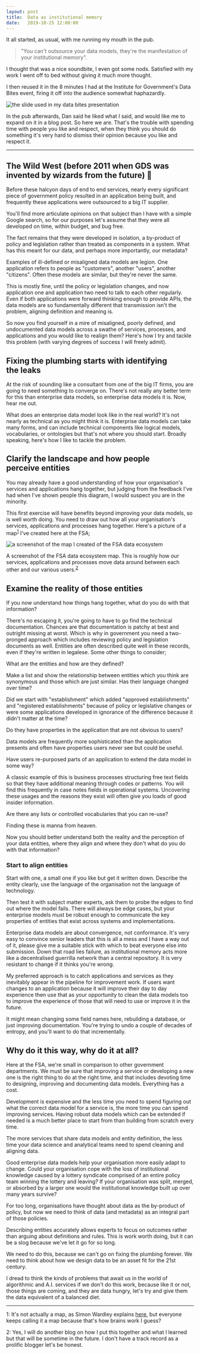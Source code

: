```yaml
---
layout: post
title:  Data as institutional memory
date:   2019-10-25 12:00:00
---
```


It all started, as usual, with me running my mouth in the pub.

>"You can't outsource your data models, they're the manifestation of your institutional memory".

I thought that was a nice soundbite, I even got some nods. Satisfied with my work I went off to bed without giving it much more thought.

I then reused it in the 8 minutes I had at the Institute for Government's Data Bites event, firing it off into the audience somewhat haphazardly.

![the slide used in my data bites presentation](images/data-bites-slide.png)

In the pub afterwards, Dan said he liked what I said, and would like me to expand on it in a blog post. So here we are. That's the trouble with spending time with people you like and respect, when they think you should do something it's very hard to dismiss their opinion because you like and respect it.

---

## The Wild West (before 2011 when GDS was invented by wizards from the future) 🧙
Before these halcyon days of end to end services, nearly every significant piece of government policy resulted in an application being built, and frequently these applications were outsourced to a big IT supplier.

You'll find more articulate opinions on that subject than I have with a simple Google search, so for our purposes let's assume that they were all developed on time, within budget, and bug free.

The fact remains that they were developed in isolation, a by-product of policy and legislation rather than treated as components in a system. What has this meant for our data, and perhaps more importantly, our metadata?

Examples of ill-defined or misaligned data models are legion. One application refers to people as "customers", another "users", another "citizens". Often these models are similar, but they're never the same.

This is mostly fine, until the policy or legislation changes, and now application one and application two need to talk to each other regularly. Even if both applications were forward thinking enough to provide APIs, the data models are so fundamentally different that transmission isn't the problem, aligning definition and meaning is.

So now you find yourself in a mire of misaligned, poorly defined, and undocumented data models across a swathe of services, processes, and applications and you would like to realign them? Here's how I try and tackle this problem (with varying degrees of success I will freely admit).

## Fixing the plumbing starts with identifying the leaks
At the risk of sounding like a consultant from one of the big IT firms, you are going to need something to converge on. There's not really any better term for this than enterprise data models, so enterprise data models it is. Now, hear me out.

What does an enterprise data model look like in the real world? It's not nearly as technical as you might think it is. Enterprise data models can take many forms, and can include technical components like logical models, vocabularies, or ontologies but that's not where you should start. Broadly speaking, here's how I like to tackle the problem.

## Clarify the landscape and how people perceive entities
You may already have a good understanding of how your organisation's services and applications hang together, but judging from the feedback I've had when I've shown people this diagram, I would suspect you are in the minority.

This first exercise will have benefits beyond improving your data models, so is well worth doing. You need to draw out how all your organisation's services, applications and processes hang together. Here's a picture of a map<sup>[1](#footnote1)</sup> I've created here at the FSA;

![a screenshot of the map I created of the FSA data ecosystem](images/data-ecosystem.jpg)

A screenshot of the FSA data ecosystem map. This is roughly how our services, applications and processes move data around between each other and our various users.<sup>[2](#footnote2)</sup>

## Examine the reality of those entities
If you now understand how things hang together, what do you do with that information?

There's no escaping it, you're going to have to go find the technical documentation. Chances are that documentation is patchy at best and outright missing at worst. Which is why in government you need a two-pronged approach which includes reviewing policy and legislation documents as well. Entities are often described quite well in these records, even if they're written in legalese.
Some other things to consider;

What are the entities and how are they defined?

Make a list and show the relationship between entities which you think are synonymous and those which are just similar.
Has their language changed over time?

Did we start with "establishment" which added "approved establishments" and "registered establishments" because of policy or legislative changes or were some applications developed in ignorance of the difference because it didn't matter at the time?

Do they have properties in the application that are not obvious to users?

Data models are frequently more sophisticated than the application presents and often have properties users never see but could be useful.

Have users re-purposed parts of an application to extend the data model in some way?

A classic example of this is business processes structuring free text fields so that they have additional meaning through codes or patterns. You will find this frequently in case notes fields in operational systems. Uncovering these usages and the reasons they exist will often give you loads of good insider information.

Are there any lists or controlled vocabularies that you can re-use?

Finding these is manna from heaven.

Now you should better understand both the reality and the perception of your data entities, where they align and where they don't what do you do with that information?

### Start to align entities
Start with one, a small one if you like but get it written down. Describe the entity clearly, use the language of the organisation not the language of technology.

Then test it with subject matter experts, ask them to probe the edges to find out where the model fails. There will always be edge cases, but your enterprise models must be robust enough to communicate the key properties of entities that exist across systems and implementations.

Enterprise data models are about convergence, not conformance. It's very easy to convince senior leaders that this is all a mess and I have a way out of it, please give me a suitable stick with which to beat everyone else into submission.
Down that road lies failure, as institutional memory acts more like a decentralised guerrilla network than a central repository. It is very resistant to change if it thinks you're wrong.

My preferred approach is to catch applications and services as they inevitably appear in the pipeline for improvement work. If users want changes to an application because it will improve their day to day experience then use that as your opportunity to clean the data models too to improve the experience of those that will need to use or improve it in the future.

It might mean changing some field names here, rebuilding a database, or just improving documentation. You're trying to undo a couple of decades of entropy, and you'll want to do that incrementally.

## Why do it this way, why do it at all?
Here at the FSA, we're small in comparison to other government departments. We must be sure that improving a service or developing a new one is the right thing to do at the right time, and that includes devoting time to designing, improving and documenting data models. Everything has a cost.

Development is expensive and the less time you need to spend figuring out what the correct data model for a service is, the more time you can spend improving services. Having robust data models which can be extended if needed is a much better place to start from than building from scratch every time.

The more services that share data models and entity definition, the less time your data science and analytical teams need to spend cleaning and aligning data.

Good enterprise data models help your organisation more easily adapt to change. Could your organisation cope with the loss of institutional knowledge caused by a lottery syndicate comprised of an entire policy team winning the lottery and leaving?
If your organisation was split, merged, or absorbed by a larger one would the institutional knowledge built up over many years survive?

For too long, organisations have thought about data as the by-product of policy, but now we need to think of data (and metadata) as an integral part of those policies.

Describing entities accurately allows experts to focus on outcomes rather than arguing about definitions and rules. This is work worth doing, but it can be a slog because we've let it go for so long.

We need to do this, because we can't go on fixing the plumbing forever. We need to think about how we design data to be an asset fit for the 21st century.

I dread to think the kinds of problems that await us in the world of algorithmic and A.I. services if we don't do this work, because like it or not, those things are coming, and they are data hungry, let's try and give them the data equivalent of a balanced diet.

---

<a name="footnote1">1</a>: It's not actually a map, as Simon Wardley explains [here](https://twitter.com/swardley/status/1146776781330034688?s=20), but everyone keeps calling it a map because that's how brains work I guess?

<a name="footnote2">2</a>: Yes, I will do another blog on how I put this together and what I learned but that will be sometime in the future. I don't have a track record as a prolific blogger let's be honest.
